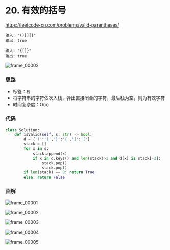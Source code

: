 # 20. 有效的括号
https://leetcode-cn.com/problems/valid-parentheses/

```
输入: "()[]{}"
输出: true
```

```
输入: "{[]}"
输出: true
```

![frame_00002](https://deppwang.oss-cn-beijing.aliyuncs.com/blog/2019-12-21-154301.jpg)

### 思路

- 标签：`栈`
- 将字符串的字符依次入栈，弹出直接闭合的字符，最后栈为空，则为有效字符
- 时间复杂度：O(n)

### 代码

```Python
class Solution:
    def isValid(self, s: str) -> bool:
        d = {')':'(','}':'{',']':'['}
        stack = []
        for x in s:
            stack.append(x)
            if x in d.keys() and len(stack)>1 and d[x] is stack[-2]:
                stack.pop()
                stack.pop()
        if len(stack) == 0: return True
        else: return False
```

### 画解

![frame_00001](https://tva1.sinaimg.cn/large/006y8mN6ly1g8e8vhoklej30zk0k0wg3.jpg)

![frame_00002](https://tva1.sinaimg.cn/large/006y8mN6ly1g8e8vcs737j30zk0k0dhx.jpg)

![frame_00003](https://tva1.sinaimg.cn/large/006y8mN6ly1g8e8v84cu4j30zk0k0q53.jpg)

![frame_00004](https://tva1.sinaimg.cn/large/006y8mN6ly1g8e8v3f9xfj30zk0k076g.jpg)

![frame_00005](https://tva1.sinaimg.cn/large/006y8mN6ly1g8e8tw8rfij30zk0k0mzn.jpg)
